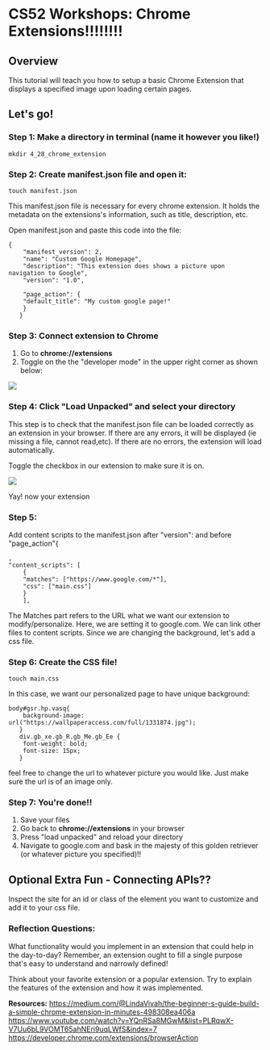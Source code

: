 CS52 Workshops: Chrome Extensions!!!!!!!!
====================

Overview
---------------------
This tutorial will teach you how to setup a basic Chrome Extension that displays a specified image upon loading certain pages.



Let's go! 
---------------------
### Step 1: Make a directory in terminal (name it however you like!)

    mkdir 4_28_chrome_extension
    
### Step 2: Create manifest.json file and open it:

    touch manifest.json

This manifest.json file is necessary for every chrome extension. It holds the metadata on the extensions's information, such as title, description, etc.

Open manifest.json and paste this code into the file: 

    {
        "manifest_version": 2,
        "name": "Custom Google Homepage",
        "description": "This extension does shows a picture upon navigation to Google",
        "version": "1.0",

        "page_action": {
        "default_title": "My custom google page!"
        }
       }


### Step 3: Connect extension to Chrome 
1. Go to **chrome://extensions**
2. Toggle on the the "developer mode" in the upper right corner as shown below:

![](https://i.imgur.com/WWFnigM.png)

### Step 4: Click "Load Unpacked" and select your directory
This step is to check that the manifest.json file can be loaded correctly as an extension in your browser. If there are any errors, it will be displayed (ie missing a file, cannot read,etc). If there are no errors, the extension will load automatically.

Toggle the checkbox in our extension to make sure it is on. 

![](https://i.imgur.com/buUQyqX.png)

Yay! now your extension

### Step 5: 
Add content scripts to the manifest.json after "version": and before "page_action"{

    ,
    "content_scripts": [
        {
        "matches": ["https://www.google.com/*"],
        "css": ["main.css"]
        }
        ],

The Matches part refers to the URL what we want our extension to modify/personalize. Here, we are setting it to google.com. We can link other files to content scripts. 
Since we are changing the background, let's add a css file.

### Step 6: Create the CSS file!

    touch main.css
In this case, we want our personalized page to have unique background:


    body#gsr.hp.vasq{
        background-image: url("https://wallpaperaccess.com/full/1331874.jpg");
       }
       div.gb_xe.gb_R.gb_Me.gb_Ee {
        font-weight: bold;
        font-size: 15px;
       }

feel free to change the url to whatever picture you would like. Just make sure the url is of an image only.

### Step 7: You're done!!
1. Save your files
2. Go back to **chrome://extensions** in your browser
3. Press "load unpacked" and reload your directory
4. Navigate to google.com and bask in the majesty of this golden retriever (or whatever picture you specified)!!



Optional Extra Fun - Connecting APIs??
---------------------
Inspect the site for an id or class of the element you want to customize and add it to your css file. 


### Reflection Questions:

What functionality would you implement in an extension that could help in the day-to-day? Remember, an extension ought to fill a single purpose that's easy to understand and narrowly defined!

Think about your favorite extension or a popular extension. Try to explain the features of the extension and how it was implemented. 




**Resources:**
https://medium.com/@LindaVivah/the-beginner-s-guide-build-a-simple-chrome-extension-in-minutes-498308ea406a
https://www.youtube.com/watch?v=YQnRSa8MGwM&list=PLRqwX-V7Uu6bL9VOMT65ahNEri9uqLWfS&index=7 
https://developer.chrome.com/extensions/browserAction

